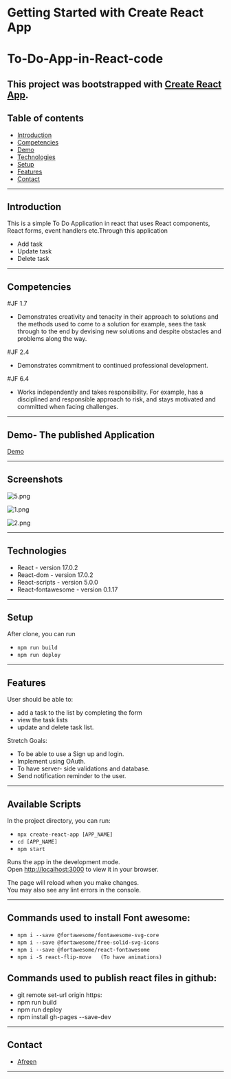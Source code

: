 # Getting Started with Create React App
# To-Do-App-in-React-code

This project was bootstrapped with [Create React App](https://github.com/facebook/create-react-app).
---


## Table of contents

- [Introduction](#introduction)
- [Competencies](#competencies)
- [Demo](#demo)
- [Technologies](#technologies)
- [Setup](#setup)
- [Features](#features)
- [Contact](#contact)

---

## Introduction
This is a simple To Do Application in react that uses React components, React forms, event handlers etc.Through this application
- Add task 
- Update task
- Delete task 

---

## Competencies

#JF 1.7

- Demonstrates creativity and tenacity in their approach to solutions and the methods used to come to a solution for example, sees the task through to the end by devising new solutions and despite obstacles and problems along the way.

#JF 2.4

- Demonstrates commitment to continued professional development.

#JF 6.4

- Works independently and takes responsibility. For example, has a disciplined and responsible approach to risk, and stays motivated and committed when facing challenges.


---

## Demo- The published Application

[Demo](https://afreensafdar.github.io/React-Todolist-Deploy)


---

## Screenshots
![5.png](todo-images/react2.jpg)

![1.png](todo-images/react-listitem.png)

![2.png](todo-images/react1.jpg)


---

## Technologies

- React - version 17.0.2
- React-dom - version 17.0.2
- React-scripts - version 5.0.0
- React-fontawesome - version 0.1.17

---

## Setup

After clone, you can run

- `npm run build`
- `npm run deploy`

---

## Features

User should be able to:

- add a task to the list by completing the form
- view the task lists
- update and delete task list.


Stretch Goals:

- To be able to use a Sign up and login.
- Implement using OAuth.
- To have server- side validations and database.
- Send notification reminder to the user.

---

## Available Scripts

In the project directory, you can run:

- `npx create-react-app [APP_NAME]`
- `cd [APP_NAME]`
- `npm start`

Runs the app in the development mode.\
Open [http://localhost:3000](http://localhost:3000) to view it in your browser.

The page will reload when you make changes.\
You may also see any lint errors in the console.

---

## Commands used to install Font awesome:

- `npm i --save @fortawesome/fontawesome-svg-core`
- `npm i --save @fortawesome/free-solid-svg-icons`
- `npm i --save @fortawesome/react-fontawesome`
- `npm i -S react-flip-move   (To have animations)`


## Commands used to publish react files in github:

- git remote set-url origin https:
- npm run build
- npm run deploy
- npm install gh-pages --save-dev

---
## Contact

- [Afreen](https://github.com/afreensafdar)


---

